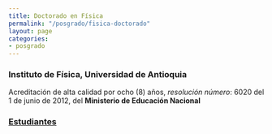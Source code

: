 ```yaml
---
title: Doctorado en Física
permalink: "/posgrado/fisica-doctorado"
layout: page
categories:
- posgrado
---
```


### Instituto de Física, Universidad de Antioquia

Acreditación de alta calidad por ocho (8) años, _resolución número_: 6020 del 1 de junio de 2012, del __Ministerio de Educación Nacional__

<!-- in repository: ./files/estudiantes.md-->
### [Estudiantes](/posgrado/files-estudiantes-doctorado)
